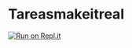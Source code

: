 # Tareasmakeitreal

[![Run on Repl.it](https://replit.com/badge/github/icalpa/intro-javascript-sept-2022.git)](https://replit.com/new/github/icalpa/intro-javascript-sept-2022.git)
